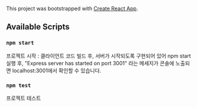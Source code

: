 This project was bootstrapped with [Create React App](https://github.com/facebook/create-react-app).

## Available Scripts

### `npm start`

프로젝트 시작 : 클라이언트 코드 빌드 후, 서버가 시작되도록 구현되어 있어 npm start 실행 후, "Express server has started on port 3001" 라는 메세지가 콘솔에 노출되면 localhost:3001에서 확인할 수 있습니다. 

### `npm test`

프로젝트 테스트
